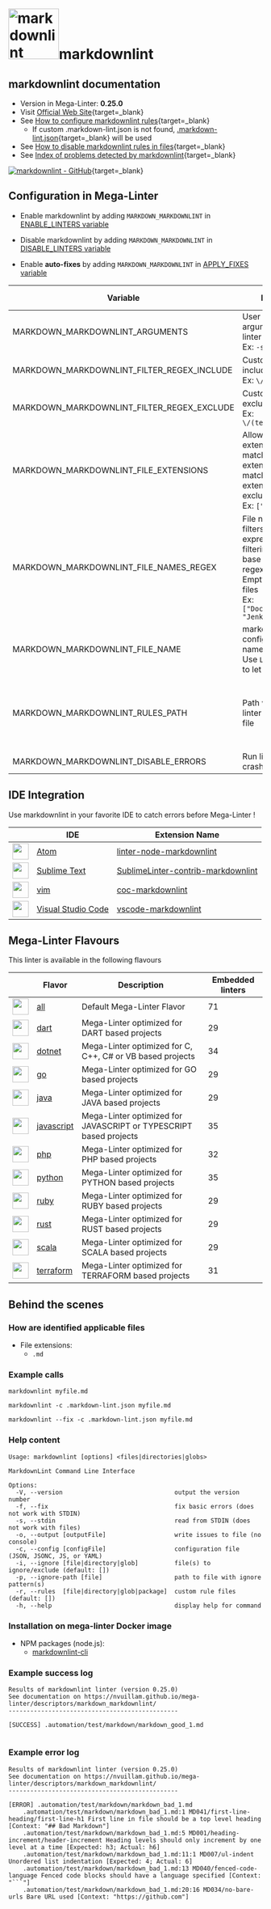 <!-- markdownlint-disable MD033 MD041 -->
<!-- Generated by .automation/build.py, please do not update manually -->
# <a href="https://github.com/DavidAnson/markdownlint" target="blank" title="Visit linter Web Site"><img src="https://davidanson.gallerycdn.vsassets.io/extensions/davidanson/vscode-markdownlint/0.37.1/1601748708034/Microsoft.VisualStudio.Services.Icons.Default" alt="markdownlint" height="100px" class="megalinter-logo"></a>markdownlint

## markdownlint documentation

- Version in Mega-Linter: **0.25.0**
- Visit [Official Web Site](https://github.com/DavidAnson/markdownlint#readme){target=_blank}
- See [How to configure markdownlint rules](https://github.com/igorshubovych/markdownlint-cli#configuration){target=_blank}
  - If custom .markdown-lint.json is not found, [.markdown-lint.json](https://github.com/nvuillam/mega-linter/tree/master/TEMPLATES/.markdown-lint.json){target=_blank} will be used
- See [How to disable markdownlint rules in files](https://github.com/DavidAnson/markdownlint#configuration){target=_blank}
- See [Index of problems detected by markdownlint](https://github.com/DavidAnson/markdownlint#rules--aliases){target=_blank}

[![markdownlint - GitHub](https://gh-card.dev/repos/DavidAnson/markdownlint.svg?fullname=)](https://github.com/DavidAnson/markdownlint){target=_blank}

## Configuration in Mega-Linter

- Enable markdownlint by adding `MARKDOWN_MARKDOWNLINT` in [ENABLE_LINTERS variable](/configuration/#activation-and-deactivation)
- Disable markdownlint by adding `MARKDOWN_MARKDOWNLINT` in [DISABLE_LINTERS variable](/configuration/#activation-and-deactivation)

- Enable **auto-fixes** by adding `MARKDOWN_MARKDOWNLINT` in [APPLY_FIXES variable](/configuration/#apply-fixes)

| Variable | Description | Default value |
| ----------------- | -------------- | -------------- |
| MARKDOWN_MARKDOWNLINT_ARGUMENTS | User custom arguments to add in linter CLI call<br/>Ex: `-s --foo "bar"` |  |
| MARKDOWN_MARKDOWNLINT_FILTER_REGEX_INCLUDE | Custom regex including filter<br/>Ex: `\/(src\|lib)\/` | Include every file |
| MARKDOWN_MARKDOWNLINT_FILTER_REGEX_EXCLUDE | Custom regex excluding filter<br/>Ex: `\/(test\|examples)\/` | Exclude no file |
| MARKDOWN_MARKDOWNLINT_FILE_EXTENSIONS | Allowed file extensions. `"*"` matches any extension, `""` matches empty extension. Empty list excludes all files<br/>Ex: `[".py", ""]` | `[".md"]` |
| MARKDOWN_MARKDOWNLINT_FILE_NAMES_REGEX | File name regex filters. Regular expression list for filtering files by their base names using regex full match. Empty list includes all files<br/>Ex: `["Dockerfile(-.+)?", "Jenkinsfile"]` | Include every file |
| MARKDOWN_MARKDOWNLINT_FILE_NAME | markdownlint configuration file name</br>Use `LINTER_DEFAULT` to let the linter find it | `.markdown-lint.json` |
| MARKDOWN_MARKDOWNLINT_RULES_PATH | Path where to find linter configuration file | Workspace folder, then Mega-Linter default rules |
| MARKDOWN_MARKDOWNLINT_DISABLE_ERRORS | Run linter but disable crash if errors found | `false` |

## IDE Integration

Use markdownlint in your favorite IDE to catch errors before Mega-Linter !

| <!-- --> | IDE | Extension Name |
| :--: | ----------------- | -------------- |
| <img src="https://github.com/nvuillam/mega-linter/raw/master/docs/assets/icons/atom.ico" alt="" height="32px" class="megalinter-icon"></a> | [Atom](https://atom.io/) | [linter-node-markdownlint](https://atom.io/packages/linter-node-markdownlint) |
| <img src="https://github.com/nvuillam/mega-linter/raw/master/docs/assets/icons/sublime.ico" alt="" height="32px" class="megalinter-icon"></a> | [Sublime Text](https://www.sublimetext.com/) | [SublimeLinter-contrib-markdownlint](https://packagecontrol.io/packages/SublimeLinter-contrib-markdownlint) |
| <img src="https://github.com/nvuillam/mega-linter/raw/master/docs/assets/icons/vim.ico" alt="" height="32px" class="megalinter-icon"></a> | [vim](https://www.vim.org/) | [coc-markdownlint](https://github.com/fannheyward/coc-markdownlint) |
| <img src="https://github.com/nvuillam/mega-linter/raw/master/docs/assets/icons/vscode.ico" alt="" height="32px" class="megalinter-icon"></a> | [Visual Studio Code](https://code.visualstudio.com/) | [vscode-markdownlint](https://marketplace.visualstudio.com/items/DavidAnson.vscode-markdownlint) |

## Mega-Linter Flavours

This linter is available in the following flavours

| <!-- --> | Flavor | Description | Embedded linters |
| :------: | ------ | ----------- | ---------------- |
| <img src="https://github.com/nvuillam/mega-linter/raw/master/docs/assets/images/mega-linter-square.png" alt="" height="32px" class="megalinter-icon"></a> | [all](https://nvuillam.github.io/mega-linter/supported-linters/) | Default Mega-Linter Flavor | 71 |
| <img src="https://github.com/nvuillam/mega-linter/raw/master/docs/assets/icons/dart.ico" alt="" height="32px" class="megalinter-icon"></a> | [dart](https://nvuillam.github.io/mega-linter/flavors/dart/) | Mega-Linter optimized for DART based projects | 29 |
| <img src="https://github.com/nvuillam/mega-linter/raw/master/docs/assets/icons/dotnet.ico" alt="" height="32px" class="megalinter-icon"></a> | [dotnet](https://nvuillam.github.io/mega-linter/flavors/dotnet/) | Mega-Linter optimized for C, C++, C# or VB based projects | 34 |
| <img src="https://github.com/nvuillam/mega-linter/raw/master/docs/assets/icons/go.ico" alt="" height="32px" class="megalinter-icon"></a> | [go](https://nvuillam.github.io/mega-linter/flavors/go/) | Mega-Linter optimized for GO based projects | 29 |
| <img src="https://github.com/nvuillam/mega-linter/raw/master/docs/assets/icons/java.ico" alt="" height="32px" class="megalinter-icon"></a> | [java](https://nvuillam.github.io/mega-linter/flavors/java/) | Mega-Linter optimized for JAVA based projects | 29 |
| <img src="https://github.com/nvuillam/mega-linter/raw/master/docs/assets/icons/javascript.ico" alt="" height="32px" class="megalinter-icon"></a> | [javascript](https://nvuillam.github.io/mega-linter/flavors/javascript/) | Mega-Linter optimized for JAVASCRIPT or TYPESCRIPT based projects | 35 |
| <img src="https://github.com/nvuillam/mega-linter/raw/master/docs/assets/icons/php.ico" alt="" height="32px" class="megalinter-icon"></a> | [php](https://nvuillam.github.io/mega-linter/flavors/php/) | Mega-Linter optimized for PHP based projects | 32 |
| <img src="https://github.com/nvuillam/mega-linter/raw/master/docs/assets/icons/python.ico" alt="" height="32px" class="megalinter-icon"></a> | [python](https://nvuillam.github.io/mega-linter/flavors/python/) | Mega-Linter optimized for PYTHON based projects | 35 |
| <img src="https://github.com/nvuillam/mega-linter/raw/master/docs/assets/icons/ruby.ico" alt="" height="32px" class="megalinter-icon"></a> | [ruby](https://nvuillam.github.io/mega-linter/flavors/ruby/) | Mega-Linter optimized for RUBY based projects | 29 |
| <img src="https://github.com/nvuillam/mega-linter/raw/master/docs/assets/icons/rust.ico" alt="" height="32px" class="megalinter-icon"></a> | [rust](https://nvuillam.github.io/mega-linter/flavors/rust/) | Mega-Linter optimized for RUST based projects | 29 |
| <img src="https://github.com/nvuillam/mega-linter/raw/master/docs/assets/icons/scala.ico" alt="" height="32px" class="megalinter-icon"></a> | [scala](https://nvuillam.github.io/mega-linter/flavors/scala/) | Mega-Linter optimized for SCALA based projects | 29 |
| <img src="https://github.com/nvuillam/mega-linter/raw/master/docs/assets/icons/terraform.ico" alt="" height="32px" class="megalinter-icon"></a> | [terraform](https://nvuillam.github.io/mega-linter/flavors/terraform/) | Mega-Linter optimized for TERRAFORM based projects | 31 |

## Behind the scenes

### How are identified applicable files

- File extensions:
  - `.md`

<!-- markdownlint-disable -->
<!-- /* cSpell:disable */ -->

### Example calls

```shell
markdownlint myfile.md
```

```shell
markdownlint -c .markdown-lint.json myfile.md
```

```shell
markdownlint --fix -c .markdown-lint.json myfile.md
```


### Help content

```shell
Usage: markdownlint [options] <files|directories|globs>

MarkdownLint Command Line Interface

Options:
  -V, --version                               output the version number
  -f, --fix                                   fix basic errors (does not work with STDIN)
  -s, --stdin                                 read from STDIN (does not work with files)
  -o, --output [outputFile]                   write issues to file (no console)
  -c, --config [configFile]                   configuration file (JSON, JSONC, JS, or YAML)
  -i, --ignore [file|directory|glob]          file(s) to ignore/exclude (default: [])
  -p, --ignore-path [file]                    path to file with ignore pattern(s)
  -r, --rules  [file|directory|glob|package]  custom rule files (default: [])
  -h, --help                                  display help for command
```

### Installation on mega-linter Docker image

- NPM packages (node.js):
  - [markdownlint-cli](https://www.npmjs.com/package/markdownlint-cli)

### Example success log

```shell
Results of markdownlint linter (version 0.25.0)
See documentation on https://nvuillam.github.io/mega-linter/descriptors/markdown_markdownlint/
-----------------------------------------------

[SUCCESS] .automation/test/markdown/markdown_good_1.md
    

```

### Example error log

```shell
Results of markdownlint linter (version 0.25.0)
See documentation on https://nvuillam.github.io/mega-linter/descriptors/markdown_markdownlint/
-----------------------------------------------

[ERROR] .automation/test/markdown/markdown_bad_1.md
    .automation/test/markdown/markdown_bad_1.md:1 MD041/first-line-heading/first-line-h1 First line in file should be a top level heading [Context: "## Bad Markdown"]
    .automation/test/markdown/markdown_bad_1.md:5 MD001/heading-increment/header-increment Heading levels should only increment by one level at a time [Expected: h3; Actual: h6]
    .automation/test/markdown/markdown_bad_1.md:11:1 MD007/ul-indent Unordered list indentation [Expected: 4; Actual: 6]
    .automation/test/markdown/markdown_bad_1.md:13 MD040/fenced-code-language Fenced code blocks should have a language specified [Context: "```"]
    .automation/test/markdown/markdown_bad_1.md:20:16 MD034/no-bare-urls Bare URL used [Context: "https://github.com"]

```
